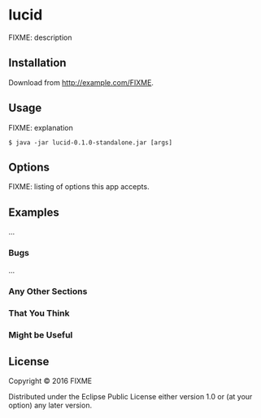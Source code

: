 # lucid

FIXME: description

## Installation

Download from http://example.com/FIXME.

## Usage

FIXME: explanation

    $ java -jar lucid-0.1.0-standalone.jar [args]

## Options

FIXME: listing of options this app accepts.

## Examples

...

### Bugs

...

### Any Other Sections
### That You Think
### Might be Useful

## License

Copyright © 2016 FIXME

Distributed under the Eclipse Public License either version 1.0 or (at
your option) any later version.
